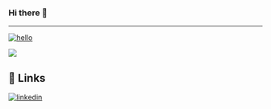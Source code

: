 ### Hi there 👋
----
[![hello](https://img.shields.io/badge/keep%20on%20learning-8A2BE2)](https://visitcount.itsvg.in)

[![](https://visitcount.itsvg.in/api?id=test&label=Profile%20Views&color=8&pretty=false)](https://visitcount.itsvg.in)

## 🔗 Links
[![linkedin](https://img.shields.io/badge/linkedin-0A66C2?style=for-the-badge&logo=linkedin&logoColor=white)](https://www.linkedin.com/in/tariq-chellali-518867174/)
